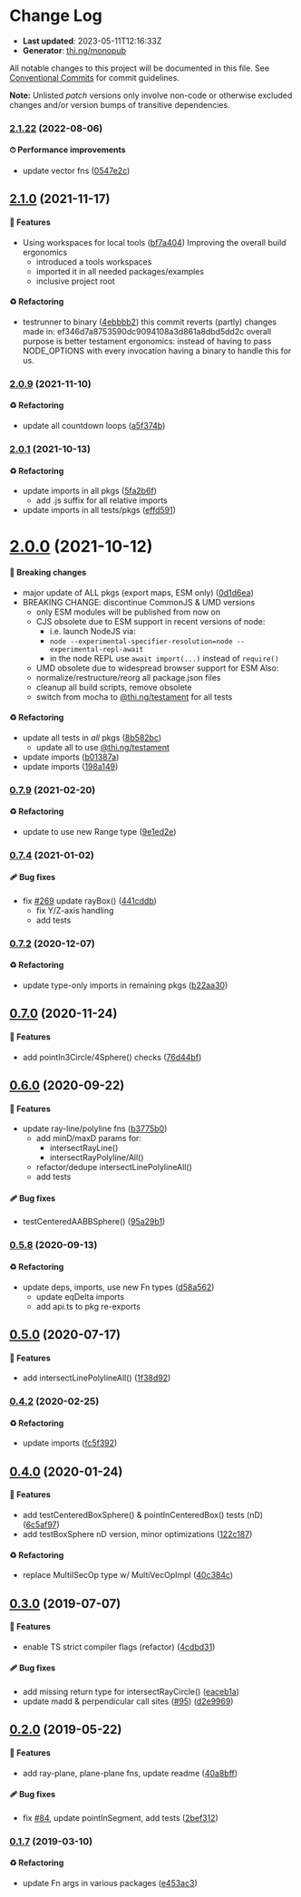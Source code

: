 # Change Log

- **Last updated**: 2023-05-11T12:16:33Z
- **Generator**: [thi.ng/monopub](https://thi.ng/monopub)

All notable changes to this project will be documented in this file.
See [Conventional Commits](https://conventionalcommits.org/) for commit guidelines.

**Note:** Unlisted _patch_ versions only involve non-code or otherwise excluded changes
and/or version bumps of transitive dependencies.

### [2.1.22](https://github.com/thi-ng/umbrella/tree/@thi.ng/geom-isec@2.1.22) (2022-08-06)

#### ⏱ Performance improvements

- update vector fns ([0547e2c](https://github.com/thi-ng/umbrella/commit/0547e2c))

## [2.1.0](https://github.com/thi-ng/umbrella/tree/@thi.ng/geom-isec@2.1.0) (2021-11-17)

#### 🚀 Features

- Using workspaces for local tools ([bf7a404](https://github.com/thi-ng/umbrella/commit/bf7a404))
  Improving the overall build ergonomics
  - introduced a tools workspaces
  - imported it in all needed packages/examples
  - inclusive project root

#### ♻️ Refactoring

- testrunner to binary ([4ebbbb2](https://github.com/thi-ng/umbrella/commit/4ebbbb2))
  this commit reverts (partly) changes made in:
  ef346d7a8753590dc9094108a3d861a8dbd5dd2c
  overall purpose is better testament ergonomics:
  instead of having to pass NODE_OPTIONS with every invocation
  having a binary to handle this for us.

### [2.0.9](https://github.com/thi-ng/umbrella/tree/@thi.ng/geom-isec@2.0.9) (2021-11-10)

#### ♻️ Refactoring

- update all countdown loops ([a5f374b](https://github.com/thi-ng/umbrella/commit/a5f374b))

### [2.0.1](https://github.com/thi-ng/umbrella/tree/@thi.ng/geom-isec@2.0.1) (2021-10-13)

#### ♻️ Refactoring

- update imports in all pkgs ([5fa2b6f](https://github.com/thi-ng/umbrella/commit/5fa2b6f))
  - add .js suffix for all relative imports
- update imports in all tests/pkgs ([effd591](https://github.com/thi-ng/umbrella/commit/effd591))

# [2.0.0](https://github.com/thi-ng/umbrella/tree/@thi.ng/geom-isec@2.0.0) (2021-10-12)

#### 🛑 Breaking changes

- major update of ALL pkgs (export maps, ESM only) ([0d1d6ea](https://github.com/thi-ng/umbrella/commit/0d1d6ea))
- BREAKING CHANGE: discontinue CommonJS & UMD versions
  - only ESM modules will be published from now on
  - CJS obsolete due to ESM support in recent versions of node:
    - i.e. launch NodeJS via:
    - `node --experimental-specifier-resolution=node --experimental-repl-await`
    - in the node REPL use `await import(...)` instead of `require()`
  - UMD obsolete due to widespread browser support for ESM
  Also:
  - normalize/restructure/reorg all package.json files
  - cleanup all build scripts, remove obsolete
  - switch from mocha to [@thi.ng/testament](https://github.com/thi-ng/umbrella/tree/main/packages/testament) for all tests

#### ♻️ Refactoring

- update all tests in _all_ pkgs ([8b582bc](https://github.com/thi-ng/umbrella/commit/8b582bc))
  - update all to use [@thi.ng/testament](https://github.com/thi-ng/umbrella/tree/main/packages/testament)
- update imports ([b01387a](https://github.com/thi-ng/umbrella/commit/b01387a))
- update imports ([198a149](https://github.com/thi-ng/umbrella/commit/198a149))

### [0.7.9](https://github.com/thi-ng/umbrella/tree/@thi.ng/geom-isec@0.7.9) (2021-02-20)

#### ♻️ Refactoring

- update to use new Range type ([9e1ed2e](https://github.com/thi-ng/umbrella/commit/9e1ed2e))

### [0.7.4](https://github.com/thi-ng/umbrella/tree/@thi.ng/geom-isec@0.7.4) (2021-01-02)

#### 🩹 Bug fixes

- fix [#269](https://github.com/thi-ng/umbrella/issues/269) update rayBox() ([441cddb](https://github.com/thi-ng/umbrella/commit/441cddb))
  - fix Y/Z-axis handling
  - add tests

### [0.7.2](https://github.com/thi-ng/umbrella/tree/@thi.ng/geom-isec@0.7.2) (2020-12-07)

#### ♻️ Refactoring

- update type-only imports in remaining pkgs ([b22aa30](https://github.com/thi-ng/umbrella/commit/b22aa30))

## [0.7.0](https://github.com/thi-ng/umbrella/tree/@thi.ng/geom-isec@0.7.0) (2020-11-24)

#### 🚀 Features

- add pointIn3Circle/4Sphere() checks ([76d44bf](https://github.com/thi-ng/umbrella/commit/76d44bf))

## [0.6.0](https://github.com/thi-ng/umbrella/tree/@thi.ng/geom-isec@0.6.0) (2020-09-22)

#### 🚀 Features

- update ray-line/polyline fns ([b3775b0](https://github.com/thi-ng/umbrella/commit/b3775b0))
  - add minD/maxD params for:
    - intersectRayLine()
    - intersectRayPolyline/All()
  - refactor/dedupe intersectLinePolylineAll()
  - add tests

#### 🩹 Bug fixes

- testCenteredAABBSphere() ([95a29b1](https://github.com/thi-ng/umbrella/commit/95a29b1))

### [0.5.8](https://github.com/thi-ng/umbrella/tree/@thi.ng/geom-isec@0.5.8) (2020-09-13)

#### ♻️ Refactoring

- update deps, imports, use new Fn types ([d58a562](https://github.com/thi-ng/umbrella/commit/d58a562))
  - update eqDelta imports
  - add api.ts to pkg re-exports

## [0.5.0](https://github.com/thi-ng/umbrella/tree/@thi.ng/geom-isec@0.5.0) (2020-07-17)

#### 🚀 Features

- add intersectLinePolylineAll() ([1f38d92](https://github.com/thi-ng/umbrella/commit/1f38d92))

### [0.4.2](https://github.com/thi-ng/umbrella/tree/@thi.ng/geom-isec@0.4.2) (2020-02-25)

#### ♻️ Refactoring

- update imports ([fc5f392](https://github.com/thi-ng/umbrella/commit/fc5f392))

## [0.4.0](https://github.com/thi-ng/umbrella/tree/@thi.ng/geom-isec@0.4.0) (2020-01-24)

#### 🚀 Features

- add testCenteredBoxSphere() & pointInCenteredBox() tests (nD) ([6c5af97](https://github.com/thi-ng/umbrella/commit/6c5af97))
- add testBoxSphere nD version, minor optimizations ([122c187](https://github.com/thi-ng/umbrella/commit/122c187))

#### ♻️ Refactoring

- replace MultiISecOp type w/ MultiVecOpImpl ([40c384c](https://github.com/thi-ng/umbrella/commit/40c384c))

## [0.3.0](https://github.com/thi-ng/umbrella/tree/@thi.ng/geom-isec@0.3.0) (2019-07-07)

#### 🚀 Features

- enable TS strict compiler flags (refactor) ([4cdbd31](https://github.com/thi-ng/umbrella/commit/4cdbd31))

#### 🩹 Bug fixes

- add missing return type for intersectRayCircle() ([eaceb1a](https://github.com/thi-ng/umbrella/commit/eaceb1a))
- update madd & perpendicular call sites ([#95](https://github.com/thi-ng/umbrella/issues/95)) ([d2e9969](https://github.com/thi-ng/umbrella/commit/d2e9969))

## [0.2.0](https://github.com/thi-ng/umbrella/tree/@thi.ng/geom-isec@0.2.0) (2019-05-22)

#### 🚀 Features

- add ray-plane, plane-plane fns, update readme ([40a8bff](https://github.com/thi-ng/umbrella/commit/40a8bff))

#### 🩹 Bug fixes

- fix [#84](https://github.com/thi-ng/umbrella/issues/84), update pointInSegment, add tests ([2bef312](https://github.com/thi-ng/umbrella/commit/2bef312))

### [0.1.7](https://github.com/thi-ng/umbrella/tree/@thi.ng/geom-isec@0.1.7) (2019-03-10)

#### ♻️ Refactoring

- update Fn args in various packages ([e453ac3](https://github.com/thi-ng/umbrella/commit/e453ac3))
